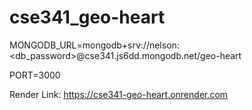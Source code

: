 # cse341_geo-heart

MONGODB_URL=mongodb+srv://nelson:<db_password>@cse341.js6dd.mongodb.net/geo-heart

PORT=3000

Render Link: https://cse341-geo-heart.onrender.com
